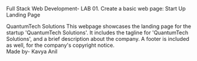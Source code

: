Full Stack Web Development- LAB 01.
Create a basic web page: Start Up Landing Page

QuantumTech Solutions
This webpage showcases the landing page for the startup 'QuantumTech Solutions'. 
It includes the tagline for 'QuantumTech Solutions', and a brief description about the company.
A footer is included as well, for the company's copyright notice.
<br>
Made by- Kavya Anil
